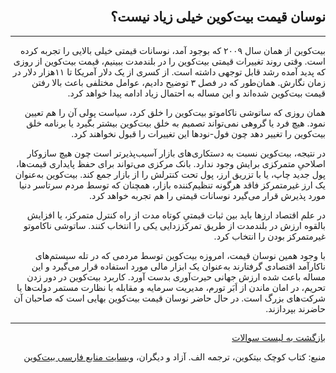 <head><link rel="stylesheet" type="text/css" href="https://learnmeabitcoin.simorgh.me/assets/css/style.css">
<script src="https://code.jquery.com/jquery-1.12.4.min.js" integrity="sha256-ZosEbRLbNQzLpnKIkEdrPv7lOy9C27hHQ+Xp8a4MxAQ=" crossorigin="anonymous"></script>
<script src="https://learnmeabitcoin.simorgh.me/assets/js/respond.js"></script>    
<meta name="viewport" content="width=device-width, initial-scale=1, user-scalable=no">
</head>
<div class="wrapper"><section>
<div dir="rtl">
    <br/>
    <h2 id="3">نوسان قیمت بیت‌کوین خیلی زیاد نیست؟</h2>
    <hr/>
    <p>بیت‌کوین از همان سال ۲۰۰۹ که بوجود آمد، نوسانات قیمتی خیلی بالایی را تجربه کرده است. وقتی روند تغییرات قیمتی بیت‌کوین را در بلندمدت ببینیم، قیمت بیت‌کوین از روزی که پدید آمده رشد قابل توجهی داشته است. از کسری از یک دلار آمریکا تا ۱۱هزار دلار در زمان نگارش. همان‌طور که در فصل ۳ توضیح دادیم، عوامل مختلفی باعث بالا رفتن قیمت بیت‌کوین شده‌اند و این مساله به احتمال زیاد ادامه پیدا خواهد کرد.</p>
    <p>همان روزی که ساتوشی ناکاموتو بیت‌کوین را خلق کرد، سیاست پولی آن را هم تعیین نمود. هیچ فرد یا گروهی نمی‌تواند تصمیم به خلق بیت‌کوین بیشتر بگیرد یا برنامه خلق بیت‌کوین را تغییر دهد چون فول-نودها این تغییرات را قبول نخواهند کرد.</p>
    <p>در نتیجه، بیت‌کوین نسبت به دستکاری‌های بازار آسیب‌پذیرتر است چون هیچ سازوکار اصلاحیِ متمرکزی برایش وجود ندارد. بانک مرکزی می‌تواند برای حفظ پایداری قیمت‌ها، پول جدید چاپ، یا با تزریق ارز، پول تحت کنترلش را از بازار جمع کند. بیت‌کوین به‌عنوان یک ارز غیرمتمرکز فاقد هرگونه تنظیم‌کننده بازار، همچنان که توسط مردم سرتاسر دنیا مورد پذیرش قرار می‌گیرد نوسانات قیمتی را هم تجربه خواهد کرد.</p>
    <p>در علم اقتصاد ارزها باید بین ثبات قیمتیِ کوتاه مدت از راه کنترل متمرکز، یا افزایش بالقوه ارزش در بلندمدت از طریق تمرکززدایی یکی را انتخاب کنند. ساتوشی ناکاموتو غیرمتمرکز بودن را انتخاب کرد.</p>
    <p>با وجود همین نوسان قیمت، امروزه بیت‌کوین توسط مردمی که در تله سیستم‌های ناکارآمد اقتصادی گرفتارند به‌عنوان یک ابزار مالی مورد استفاده قرار می‌گیرد و این مساله باعث شده ارزش جهانی حیرت‌آوری بدست آورد. کاربرد بیت‌کوین در دور زدن تحریم، در امان ماندن از اَبَر تورم‌، مدیریت سرمایه و مقابله با نظارت مستمر دولت‌ها یا شرکت‌های بزرگ است. در حال حاضر نوسان قیمت بیت‌کوین بهایی است که صاحبان آن حاضرند بپردازند.</p>
    <hr/>
    <a href="https://simorgh.me/faq">بازگشت به لیست سوالات</a>
    <p>منبع: کتاب کوچک بیتکوین، ترجمه الف. آزاد و دیگران، <a href="https://bitcoind.me">وبسایت منابع فارسی بیت‌کوین</a></p>
</div>
    </section></div>
